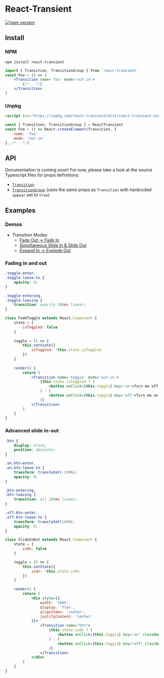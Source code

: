 # React-Transient
[![npm version](https://badge.fury.io/js/react-transient.svg)](https://badge.fury.io/js/react-transient)
## Install
### NPM
```
npm install react-transient
```
```jsx
import { Transition, TransitionGroup } from 'react-transient'
const Foo = () => (
    <Transition name='foo' mode='out-in'>
        {/*...*/}
    </Transition>
)
```
### Unpkg
```html
<script src="https://unpkg.com/react-transient/dist/react-transient.min.js"></script>
```
```js
const { Transition, TransitionGroup } = ReactTransient
const Foo = () => React.createElement(Transition, {
    name: 'foo'
    mode: 'out-in'
}, /*...*/)
```
## API
Documentation is coming soon! For now, please take a look at the source Typescript files for props definitions:
* [`Transition`](https://github.com/ferdaber/react-transient/blob/master/src/lib/Transition.tsx)
* [`TransitionGroup`](https://github.com/ferdaber/react-transient/blob/master/src/lib/TransitionGroup.tsx) (uses the same props as `Transition` with hardcoded `appear` set to `true`)
## Examples
### Demos
* Transition Modes
    * [Fade Out -> Fade In](https://codepen.io/igrek312/pen/dZXpXp)
    * [Simultaneous Slide In & Slide Out](https://codepen.io/igrek312/pen/JOKRRY)
    * [Expand In -> Explode Out](https://codepen.io/igrek312/pen/zPBKEG)
### Fading in and out
```css
.toggle-enter,
.toggle-leave-to {
    opacity: 0;
}

.toggle-entering,
.toggle-leaving {
    transition: opacity 200ms linear;
}
```
```jsx
class FadeToggle extends React.Component {
    state = {
        isToggled: false
    }
    
    toggle = () => {
        this.setState({
            isToggled: !this.state.isToggled
        })
    }
    
    render() {
        return (
            <Transition name='toggle' mode='out-in'>
                {this.state.isToggled ? (
                    <button onClick={this.toggle} key='on'>Turn me off!</button>
                ) : (
                    <button onClick={this.toggle} key='off'>Turn me on!</button>
                )}
            </Transition>
        )
    }
}
```
### Advanced slide in-out
```css
.btn {
    display: block;
    position: absolute;
}

.on.btn-enter,
.on.btn-leave-to {
    transform: translateY(-100%);
    opacity: 0;
}

.btn-entering,
.btn-leaving {
    transition: all 200ms linear;
}

.off.btn-enter,
.off.btn-leave-to {
    transform: translateY(100%);
    opacity: 0;
}
```
```jsx
class SlideInOut extends React.Component {
    state = {
        isOn: false
    }

    toggle = () => {
        this.setState({
            isOn: !this.state.isOn
        })
    }

    render() {
        return (
            <div style={{
                width: '100%',
                display: 'flex',
                alignItems: 'center',
                justifyContent: 'center'
            }}>
                <Transition name="btn">
                    {this.state.isOn ? (
                        <button onClick={this.toggle} key="on" className="btn on">On</button>
                    ) : (
                        <button onClick={this.toggle} key="off" className="btn off">Off</button>
                    )}
                </Transition>
            </div>
        )
    }
}
```
